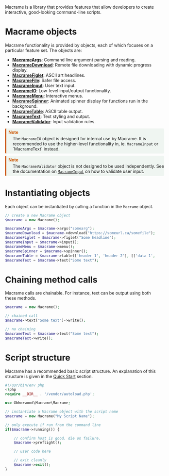 Macrame is a library that provides features that allow developers to create interactive, good-looking command-line scripts.

# Macrame objects

Macrame functionality is provided by objects, each of which focuses on a particular feature set. The objects are:

* **[MacrameArgs](04_Manual/02_Handling_Arguments.md)**: Command line argument parsing and reading.
* **[MacrameDownload](04_Manual/08_Downloading_files.md)**: Remote file downloading with dynamic progress display.
* **[MacrameFiglet](04_Manual/10_Headlines_with_Figlet.md)**: ASCII art headlines.
* **[MacrameFile](04_Manual/06_File_Read_and_Write.md)**: Safer file access.
* **[MacrameInput](04_Manual/04_Getting_User_Text_Input.md)**: User text input.
* **[MacrameIO](04_Manual/11_Input_Output.md)**: Low-level input/output functionality.
* **[MacrameMenu](04_Manual/05_Menus_and_Such.md)**: Interactive menus.
* **[MacrameSpinner](04_Manual/09_Spinners_and_Tasks.md)**: Animated spinner display for functions run in the background.
* **[MacrameTable](04_Manual/07_Table_Output.md)**: ASCII table output.
* **[MacrameText](04_Manual/03_Styled_Text_Output.md)**: Text styling and output.
* **[MacrameValidator](04_Manual/04_Getting_User_Text_Input.md#validating-readline-input)**: Input validation rules.

<div style='background-color:#EFF5F1; border-left: solid #CC5500 4px; border-radius: 4px; padding-left:0.5em; padding-bottom:0.5em; margin-top:0.5em; margin-bottom:0.5em; margin-right:-20px'>
    <span>
        <div style='color:#cc5500; padding-bottom:0.3em; padding-top:0.3em'>
            <b>Note</b>
        </div>
        <div style='margin-left:1em;'>
            The <code>MacrameIO</code> object is designed for internal use by Macrame. It is recommended to use the higher-level functionality in, ie. <code>MacrameInput</code> or `MacrameText` instead.
        </div>
    </span>
</div>

<div style='background-color:#EFF5F1; border-left: solid #CC5500 4px; border-radius: 4px; padding-left:0.5em; padding-bottom:0.5em; margin-top:0.5em; margin-bottom:0.5em; margin-right:-20px'>
    <span>
        <div style='color:#cc5500; padding-bottom:0.3em; padding-top:0.3em'>
            <b>Note</b>
        </div>
        <div style='margin-left:1em;'>
            The <code>MacrameValidator</code> object is not designed to be used independently. See the documentation on <a href="Manual/Getting_User_Text_Input.html"><code>MacrameInput</code></a> on how to validate user input.
        </div>
    </span>
</div>

# Instantiating objects

Each object can be instantiated by calling a function in the `Macrame` object.

```PHP
// create a new Macrame object
$macrame = new Macrame();

$macrameArgs = $macrame->args("somearg");
$macrameDownload = $macrame->download("https://someurl.ca/somefile");
$macrameFiglet = $macrame->figlet("Some headline");
$macrameInput = $macrame->input();
$macrameMenu = $macrame->menu();
$macrameSpinner = $macrame->spinner();
$macrameTable = $macrame->table(['header 1', 'header 2'], [['data 1', 'data 2']]);
$macrameText = $macrame->text("Some text");

```

# Chaining method calls

Macrame calls are chainable. For instance, text can be output using both these methods.

```PHP
$macrame = new Macrame();

// chained call
$macrame->text("Some text")->write();

// no chaining
$macrameText = $macrame->text("Some text");
$macrameText->write();
```

# Script structure

Macrame has a recommended basic script structure. An explanation of this structure is given in the [Quick Start](02_Quick_Start.md) section.

```PHP
#!/usr/bin/env php 
<?php
require __DIR__ . '/vendor/autoload.php';

use Gbhorwood\Macrame\Macrame;

// instantiate a Macrame object with the script name
$macrame = new Macrame("My Script Name");

// only execute if run from the command line
if($macrame->running()) {

    // confirm host is good. die on failure.
    $macrame->preflight();

    // user code here

    // exit cleanly
    $macrame->exit();
}
```


